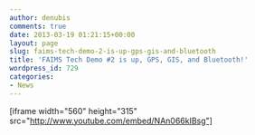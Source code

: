 ```yaml
---
author: denubis
comments: true
date: 2013-03-19 01:21:15+00:00
layout: page
slug: faims-tech-demo-2-is-up-gps-gis-and-bluetooth
title: 'FAIMS Tech Demo #2 is up, GPS, GIS, and Bluetooth!'
wordpress_id: 729
categories:
- News
---
```


[iframe width="560" height="315" src="http://www.youtube.com/embed/NAn066kIBsg"]

